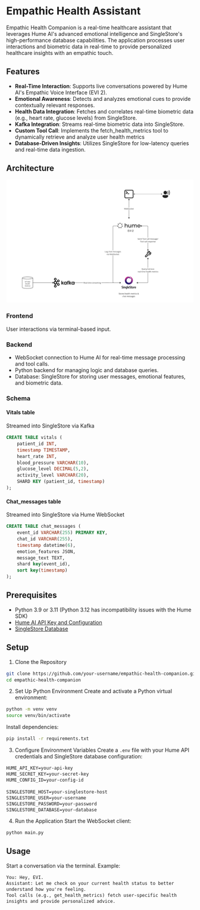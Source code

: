 # Empathic Health Assistant
Empathic Health Companion is a real-time healthcare assistant that leverages Hume AI's advanced emotional intelligence and SingleStore's high-performance database capabilities. The application processes user interactions and biometric data in real-time to provide personalized healthcare insights with an empathic touch.

## Features
- **Real-Time Interaction**: Supports live conversations powered by Hume AI's Empathic Voice Interface (EVI 2).
- **Emotional Awareness**: Detects and analyzes emotional cues to provide contextually relevant responses.
- **Health Data Integration**: Fetches and correlates real-time biometric data (e.g., heart rate, glucose levels) from SingleStore.
- **Kafka Integration**: Streams real-time biometric data into SingleStore.
- **Custom Tool Call**: Implements the fetch_health_metrics tool to dynamically retrieve and analyze user health metrics
- **Database-Driven Insights**: Utilizes SingleStore for low-latency queries and real-time data ingestion.

## Architecture
![architecture](architecture.png)

### Frontend
User interactions via terminal-based input.

### Backend
- WebSocket connection to Hume AI for real-time message processing and tool calls.
- Python backend for managing logic and database queries.
- Database: SingleStore for storing user messages, emotional features, and biometric data.

### Schema
#### Vitals table
Streamed into SingleStore via Kafka
```sql
CREATE TABLE vitals (
    patient_id INT,
    timestamp TIMESTAMP,
    heart_rate INT,
    blood_pressure VARCHAR(10),
    glucose_level DECIMAL(5,2),
    activity_level VARCHAR(20),
    SHARD KEY (patient_id, timestamp)
);
```
#### Chat_messages table
Streamed into SingleStore via Hume WebSocket
```sql
CREATE TABLE chat_messages (
    event_id VARCHAR(255) PRIMARY KEY,  
    chat_id VARCHAR(255),
    timestamp datetime(6),
    emotion_features JSON,
    message_text TEXT,
    shard key(event_id),
    sort key(timestamp)
);
```

## Prerequisites
- Python 3.9 or 3.11 (Python 3.12 has incompatibility issues with the Hume SDK)
- [Hume AI API Key and Configuration](https://platform.hume.ai/)
- [SingleStore Database](https://www.singlestore.com/cloud-trial/)

## Setup
1. Clone the Repository
```bash
git clone https://github.com/your-username/empathic-health-companion.git
cd empathic-health-companion
```

2. Set Up Python Environment
Create and activate a Python virtual environment:

```bash
python -m venv venv
source venv/bin/activate
```
Install dependencies:

```bash
pip install -r requirements.txt
```

3. Configure Environment Variables
Create a `.env` file with your Hume API credentials and SingleStore database configuration:

```env
HUME_API_KEY=your-api-key
HUME_SECRET_KEY=your-secret-key
HUME_CONFIG_ID=your-config-id

SINGLESTORE_HOST=your-singlestore-host
SINGLESTORE_USER=your-username
SINGLESTORE_PASSWORD=your-password
SINGLESTORE_DATABASE=your-database
```

4. Run the Application
Start the WebSocket client:

```bash
python main.py
```

## Usage
Start a conversation via the terminal. Example:
```
You: Hey, EVI.
Assistant: Let me check on your current health status to better understand how you're feeling.
Tool calls (e.g., get_health_metrics) fetch user-specific health insights and provide personalized advice.
```


